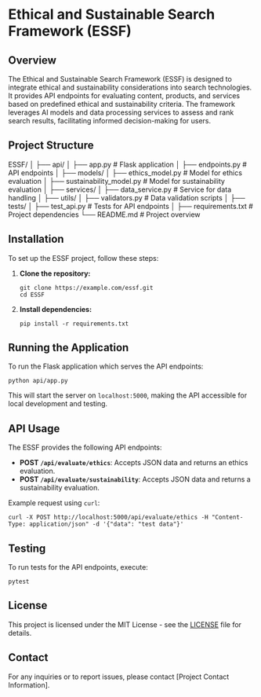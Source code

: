 # Ethical and Sustainable Search Framework (ESSF)

## Overview
The Ethical and Sustainable Search Framework (ESSF) is designed to integrate ethical and sustainability considerations into search technologies. It provides API endpoints for evaluating content, products, and services based on predefined ethical and sustainability criteria. The framework leverages AI models and data processing services to assess and rank search results, facilitating informed decision-making for users.

## Project Structure
ESSF/
│
├── api/
│   ├── app.py          # Flask application
│   ├── endpoints.py    # API endpoints
│
├── models/
│   ├── ethics_model.py # Model for ethics evaluation
│   ├── sustainability_model.py # Model for sustainability evaluation
│
├── services/
│   ├── data_service.py # Service for data handling
│
├── utils/
│   ├── validators.py   # Data validation scripts
│
├── tests/
│   ├── test_api.py     # Tests for API endpoints
│
├── requirements.txt    # Project dependencies
└── README.md           # Project overview

## Installation
To set up the ESSF project, follow these steps:

1. **Clone the repository:**
   ```
   git clone https://example.com/essf.git
   cd ESSF
   ```

2. **Install dependencies:**
   ```
   pip install -r requirements.txt
   ```

## Running the Application
To run the Flask application which serves the API endpoints:
```
python api/app.py
```
This will start the server on `localhost:5000`, making the API accessible for local development and testing.

## API Usage
The ESSF provides the following API endpoints:
- **POST `/api/evaluate/ethics`**: Accepts JSON data and returns an ethics evaluation.
- **POST `/api/evaluate/sustainability`**: Accepts JSON data and returns a sustainability evaluation.

Example request using `curl`:
```
curl -X POST http://localhost:5000/api/evaluate/ethics -H "Content-Type: application/json" -d '{"data": "test data"}'
```

## Testing
To run tests for the API endpoints, execute:
```
pytest
```

## License
This project is licensed under the MIT License - see the [LICENSE](LICENSE) file for details.

## Contact
For any inquiries or to report issues, please contact [Project Contact Information].
